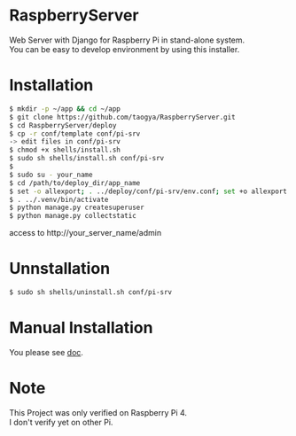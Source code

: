 # RaspberryServer
Web Server with Django for Raspberry Pi in stand-alone system.  
You can be easy to develop environment by using this installer.

# Installation
```sh
$ mkdir -p ~/app && cd ~/app
$ git clone https://github.com/taogya/RaspberryServer.git
$ cd RaspberryServer/deploy
$ cp -r conf/template conf/pi-srv 
-> edit files in conf/pi-srv
$ chmod +x shells/install.sh
$ sudo sh shells/install.sh conf/pi-srv
$ 
$ sudo su - your_name
$ cd /path/to/deploy_dir/app_name
$ set -o allexport; . ../deploy/conf/pi-srv/env.conf; set +o allexport
$ . ../.venv/bin/activate
$ python manage.py createsuperuser
$ python manage.py collectstatic
```
access to http://your_server_name/admin

# Unnstallation
```sh
$ sudo sh shells/uninstall.sh conf/pi-srv
```

# Manual Installation
You please see [doc](./deploy/doc/README.md).

# Note
This Project was only verified on Raspberry Pi 4.  
I don't verify yet on other Pi. 

